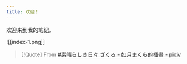 ```yaml
---
title: 欢迎！
---
```

欢迎来到我的笔记。

![[index-1.png]]


> [!Quote] From
> [#素晴らしき日々 ざくろ - 如月まくら的插畫 - pixiv](https://www.pixiv.net/artworks/94384092)

